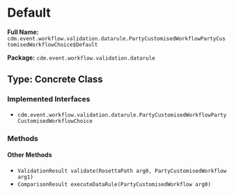 # Default

**Full Name:** `cdm.event.workflow.validation.datarule.PartyCustomisedWorkflowPartyCustomisedWorkflowChoice$Default`

**Package:** `cdm.event.workflow.validation.datarule`

## Type: Concrete Class

### Implemented Interfaces

- `cdm.event.workflow.validation.datarule.PartyCustomisedWorkflowPartyCustomisedWorkflowChoice`

### Methods

#### Other Methods

- `ValidationResult validate(RosettaPath arg0, PartyCustomisedWorkflow arg1)`
- `ComparisonResult executeDataRule(PartyCustomisedWorkflow arg0)`

